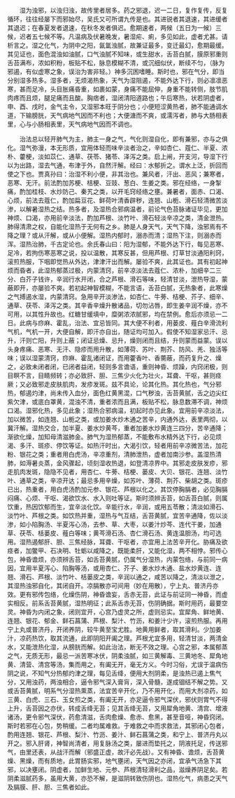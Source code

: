 <!-- { "loadSidebar": true } -->
　　湿为浊邪，以浊归浊，故传里者居多。药之邪退，迟一二日，复作复传，反复循环，往往经屡下而邪始尽，吴氏又可所谓九传是也。其进锐者其退速，其进缓者其退迟；在春夏发者退速，在秋冬发者俱迟。愈期速者，两候（五日为一候）三候，迟者五七候不等。凡温病及伏暑晚发，暑湿疟、痢，多见如此，虚者尤甚。请析言之。湿之化气，为阴中之阳，氤氲浊腻，故兼证最多，变迁最幻，愈期最缓。其见证也，面色混浊如油腻，口气浊腻不知味，或生甜水，舌苔白腻，膜原邪重则舌苔满布，浓如积粉，板贴不松，脉息模糊不清，或沉细似伏，断续不匀，（脉为邪遏，有似虚寒之象，误治为害非轻。）神多沉困嗜睡。斯时也，邪在气分，即当分别湿多热多。湿多者，无烦渴热象，天气为湿阻遏，不能外达下行，则必凛凛恶寒，甚而足冷，头目胀痛昏重，如裹如蒙，身痛不能屈伸，身重不能转侧，肢节肌肉疼而且烦，腿足痛而且酸。胸痞者，湿闭清阳道路也；午后寒热，状若阴虚者，申、酉、戌时，金气主令，又湿邪本旺于阴分也；小便短涩黄热者，肺不能通调水道，下输膀胱，天气病地气因而不利也；大便溏而不爽，或濡泻者，肺与大肠相表里，心与小肠相表里，天气病地气因而不调也。

　　治法总以轻开肺气为主，肺主一身之气，气化则湿自化，即有兼邪，亦与之俱化。湿气弥漫，本无形质，宜用体轻而味辛淡者治之，辛如杏仁、蔻仁、半夏、浓朴、藿梗，淡如苡仁、通草、茯苓、猪苓、泽泻之类。启上闸，开支河，导湿下行以为出路，湿去气通，布津于外，自然汗解。经曰：水郁折之。谓水上泛，折回而使之下也。贾真孙曰：治湿不利小便，非其治也。兼风者，汗出、恶风；兼寒者，恶寒、无汗。前法酌加苏梗、桔梗、豆豉、葱白、生姜之类。邪在经络，一身掣痛，酌加桂枝、水炒防己、秦艽之类，以开毛窍经络之壅。兼暑者，面赤、口渴、心烦，前法去蔻仁，酌加扁豆花、鲜荷叶清香辟秽，连翘、山栀、滑石轻清微苦淡渗，以解暑湿热之结。热多者，及湿热合邪病温者，前论气色苔脉诸证毕见，更加神烦、口渴，亦用前辛淡法，酌加芦根、淡竹叶、滑石轻淡辛凉之类，清金泄热。肺得清肃之权，自能化湿热于无何有之乡。肺是人身天气，天气下降，浊邪焉有不降之理？或从汗解，或从小便解。湿热内郁时，溺赤而清；湿热下注，则溺赤而浑。湿热治肺，千古定论也。余氏春山曰：阳为湿郁，不能外达下行，每见恶寒、足冷，若拘伤寒恶寒之说，投以温散，其寒反甚，但用芦根、灯草甘淡通阳利窍，滚煎热服，下咽即觉热从外达，津津汗出而解。屡验不爽，此其证也。其有初起神烦而昏者，此湿热郁蒸过极，内蒙清窍，前辛凉淡法去蔻仁、浓朴，加细辛二三分、白芥子钱许，辛润行水开闭，合之芦根、滑石等味，轻清甘淡，泄热导湿，蒙蔽即开，亦屡验不爽。若初起神智模糊，不能言语，舌苔白腻，无热象者，此寒燥之气搏遏水湿，内蒙清窍。急用辛开淡渗法，如杏仁、牛蒡、桔梗、芥子、细辛、通草、茯苓、泽泻之类。其辛香辛燥升散诸品，切勿沾唇，即生姜辛润不燥，亦不可用，以其性升故也。红糖甘缓填中，糜粥浓浓腻邪，均在禁例。愈后亦须忌一二日。此病与痧麻、霍乱，治法、宜忌皆同。其大便不利者，用蒌皮、薤白辛滑流利气机，气机一开，大便自解，即汗亦自出，随证均可加入。假使不知湿家忌汗、忌升，汗则亡阳，升则上蔽；闭证忌燥、忌升，燥则闭而且结，升则蒙而益蒙。误以头身疼痛、恶寒、无汗、隐疹而用升散，如薄荷、苏叶、荆芥、防风、羌、独活等味；误以湿蒙清窍，痧麻、霍乱诸闭证，而用藿香叶、香薷蔽，而药复升之、燥之，必致未闭者闭，已闭者益闭，轻则多言谵语，重则神昏、烦躁，内窍闭极，则目瞑不言，目睛频转；亦必致肝、胆、三焦少火化为壮火，耳聋、干呕，甚则痉厥；又必致邪走皮肤肌肉，发疹发斑。兹不具论，论其化热。其化热也，气分邪热，郁遏灼津，尚未传入血分，面色红黄黑混，口气秽浊，舌苔黄腻，舌之边尖红紫欠津，或底白罩黄，混浊不清，重者浓而且满，板贴不松，脉息数滞不调，神烦口渴。湿邪化热，多见此象；湿热合邪病温，初起时亦见此象。宜用前辛凉淡法，加以微苦，如连翘、山栀之类，或加姜水炒木通之苦辛，内通外达，表里两彻，以冀汗解。湿热交合，加半夏、姜水炒黄芩，重者加姜水炒黄连三四分，苦辛通降；渐欲化燥，加知母清滋肺金。肺气为湿热郁蒸，不能敷布水精外达下行，必见烦渴、多汗、斑疹、停饮等证。如热汗时出，大渴引饮，轻者用前辛凉微苦法，加花粉、银花之类；重者用白虎汤，辛凉重剂，清肺泄热，虚者加南沙参。盖湿热清肺，如溽暑炎蒸，金风骤起，顷刻湿收热退，如登清凉界中。其邪走皮肤发疹，邪走肌肉发斑，隐隐不见者，用杏仁、牛蒡、桔梗、蒌皮、大贝、银花、连翘、淡竹叶、通草之类，辛凉开达；最忌多用辛燥，如苏叶、薄荷、荆芥、柴胡之类。斑疹已出，热重者，用白虎汤酌加元参、银花、芦根以化之。其饮停胸膈者，必见胸膈闷痛、心烦、干呕、渴欲饮水、水入则吐等证。斯时须辨舌苔，如舌苔白腻，则属饮重，热因饮郁而生，宜辛淡化饮。辛能行水，辛润，或用五苓散；清淡如滑石、淡竹叶、芦根之类。如饮热并重，湿热与气互结，舌苔黄腻，宜苦辛通降，佐以淡渗，如小陷胸汤、半夏泻心汤，去参、草、大枣，以姜汁炒芩、连代干姜，加通草、茯苓、栝蒌皮、薤白等味；黄芩滑石汤、杏仁滑石汤、黄连温胆汤，均可选用。湿热遏郁肝、胆、三焦经脉，耳聋、干呕者，亦宜用上法苦辛开化。胁痛及欲痉者，加鳖甲、石决明、牡蛎以咸降之，既能柔肝，又能化湿，两不相悖。邪传心包，神昏谵烦，亦须辨舌苔，如舌苔黄腻，仍属气分湿热，内蒙包络，与前同一病因，宜用半夏泻心、陷胸等汤，或用杏仁、芥子、姜水炒木通、盐水炒黄连、连翘、滑石、芦根、淡竹叶、栝蒌皮之类，辛润以通之，咸苦以降之，清淡以泄之，其湿热浊邪自化，其闭自开。凉膈散亦可间用（妙在用散），宁上丸、普济丹亦效。更有邪传包络，化燥伤阴，神昏谵妄，舌赤无苔，此证与前证同一神昏，而虚实相反。前系舌苔黄腻，湿热明征；此系舌赤无苔，伤阴确据。斯时用药，最要空灵。神昏为内闭之象，闭则宜开，心宫乃虚灵之所，虚则忌实。宜犀角、鲜地黄、连翘、银花、郁金、鲜石菖蒲、芦根、梨汁、竹沥，和姜汁少许，滚煎热服。再用宁上丸或普济丹，开闭养阴，较牛黄至宝尤胜。地黄用鲜者，取其滑利。少加姜汁，凉药热饮，取其流通，此即阴阳开阖之理。芦根尤宜多用，轻清甘淡，两清金水，又能泄热化湿，从膀胱而解。如此治法，断无不效之理。心宫之邪，本属郁蒸之气，无质无形，最忌一派苦寒冰伏，阴柔浊腻，如三黄解毒、三黄地冬、犀角地黄、清营、清宫等汤，集而用之，有阖无开，毫无方义。今时习俗，尤误于温病伤阴之说，不知气分热郁灼津之理，每见舌绛，便用大剂阴柔，是浊热已遏上焦气分，又用浊药，两浊相合，逼令邪气深入膏肓，深入骨髓，遂成锢结不解之势。又或舌苔黄腻，明系气分湿热熏蒸，法宜苦辛开化，乃不用开化，而用大剂凉药，如三黄、白虎、三石、玉女煎之类，有阖无开，亦足逼令邪气深伏，邪伏则胃气不得上升，舌苔因之亦伏，转成舌绛无苔；见其舌绛无苔，又用犀角地黄、清宫、增液诸汤，更令邪气深伏，药愈清滋，舌肉愈燥、愈赤、愈黑，甚至音哑，神昏窍闭。斯时若邪在心包，势稍缓。二者均属难救。于难救之中而求救法，其邪闭心包者，酌用连翘、银花、芦根、梨汁、竹沥、姜汁、鲜石菖蒲之类，和宁上、普济丹丸以开之。邪入肝肾，神智尚清者，用复脉汤之类，屡进而垫托之，阴液托足，传送邪气，由里还表，从战汗而解（邪盛正虚，故汗必先战）。又有神昏、谵烦，舌苔黄燥、黑燥，而有质地，此胃肠实邪，地气壅闭，天气因之亦闭，宜承气汤急下其邪，以决壅闭。阴虚者，加鲜生地、元参、芦根清轻滑利之品，滋燥养阴足矣。若阴柔滋腻药多，虽用大黄，亦恐不解，是滋阴转致伤阴也。湿热化气，病患之天气及膈膜、肝、胆、三焦者如此。

